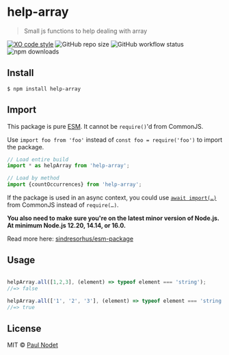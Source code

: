 # help-array
> Small js functions to help dealing with array

[![XO code style](https://img.shields.io/badge/code_style-XO-5ed9c7.svg)](https://github.com/xojs/xo)
![GitHub repo size](https://img.shields.io/github/repo-size/pnxdxt/help-array)
![GitHub workflow status](https://img.shields.io/github/workflow/status/pnxdxt/help-array/CI)
![npm downloads](https://img.shields.io/npm/dt/help-array)
## Install
```
$ npm install help-array
```
## Import

This package is pure [ESM](https://developer.mozilla.org/en-US/docs/Web/JavaScript/Guide/Modules). It cannot be `require()`'d from CommonJS.

Use `import foo from 'foo'` instead of `const foo = require('foo')` to import the package.

```js
// Load entire build
import * as helpArray from 'help-array';

// Load by method
import {countOccurrences} from 'help-array';
```
If the package is used in an async context, you could use [`await import(…)`](https://developer.mozilla.org/en-US/docs/Web/JavaScript/Reference/Statements/import#dynamic_imports) from CommonJS instead of `require(…)`.

**You also need to make sure you're on the latest minor version of Node.js. At minimum Node.js 12.20, 14.14, or 16.0.**

Read more here: [sindresorhus/esm-package](https://gist.github.com/sindresorhus/a39789f98801d908bbc7ff3ecc99d99c)

## Usage

```js

helpArray.all([1,2,3], (element) => typeof element === 'string');
//=> false

helpArray.all(['1', '2', '3'], (element) => typeof element === 'string');
//=> true
```

## License
MIT © [Paul Nodet](https://pnodet.com)
